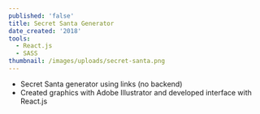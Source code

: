 ```yaml
---
published: 'false'
title: Secret Santa Generator
date_created: '2018'
tools:
  - React.js
  - SASS
thumbnail: /images/uploads/secret-santa.png
---
```

* Secret Santa generator using links (no backend)
* Created graphics with Adobe Illustrator and developed interface with React.js
